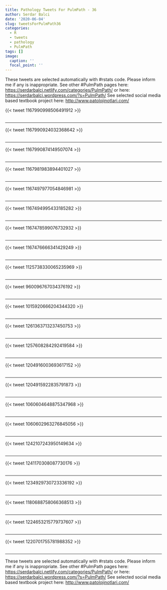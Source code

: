 ```yaml
---
title: Pathology Tweets For PulmPath - 36
author: Serdar Balci
date: '2020-06-04'
slug: tweetsForPulmPath36
categories:
  - R
  - tweets
  - pathology
  - PulmPath
tags: []
image:
  caption: ''
  focal_point: ''
---
```



These tweets are selected automatically with #rstats code. Please inform me if any is inappropriate.
See other #PulmPath pages here: https://serdarbalci.netlify.com/categories/PulmPath/  or here: https://serdarbalci.wordpress.com/?s=PulmPath/ 
See selected social media based textbook project here: http://www.patolojinotlari.com/

{{< tweet 1167990998506491912 >}}
<br>
<br>
<hr>
{{< tweet 1167990924032368642 >}}
<br>
<br>
<hr>
{{< tweet 1167990874149507074 >}}
<br>
<br>
<hr>
{{< tweet 1167981983894401027 >}}
<br>
<br>
<hr>
{{< tweet 1167497977054846981 >}}
<br>
<br>
<hr>
{{< tweet 1167494995433185282 >}}
<br>
<br>
<hr>
{{< tweet 1167478599076732932 >}}
<br>
<br>
<hr>
{{< tweet 1167476666341429249 >}}
<br>
<br>
<hr>
{{< tweet 1125738330065235969 >}}
<br>
<br>
<hr>
{{< tweet 960096767034376192 >}}
<br>
<br>
<hr>
{{< tweet 1015920666204344320 >}}
<br>
<br>
<hr>
{{< tweet 1261363713237450753 >}}
<br>
<br>
<hr>
{{< tweet 1257608284292419584 >}}
<br>
<br>
<hr>
{{< tweet 1204916003693617152 >}}
<br>
<br>
<hr>
{{< tweet 1204915922835791873 >}}
<br>
<br>
<hr>
{{< tweet 1060604648875347968 >}}
<br>
<br>
<hr>
{{< tweet 1060602963276845056 >}}
<br>
<br>
<hr>
{{< tweet 1242107243950149634 >}}
<br>
<br>
<hr>
{{< tweet 1241170308087730176 >}}
<br>
<br>
<hr>
{{< tweet 1234929730723336192 >}}
<br>
<br>
<hr>
{{< tweet 1180688758066368513 >}}
<br>
<br>
<hr>
{{< tweet 1224653215779737607 >}}
<br>
<br>
<hr>
{{< tweet 1220701755781988352 >}}
<br>
<br>
<hr>


These tweets are selected automatically with #rstats code. Please inform me if any is inappropriate.
See other #PulmPath pages here: https://serdarbalci.netlify.com/categories/PulmPath/  or here: https://serdarbalci.wordpress.com/?s=PulmPath/ 
See selected social media based textbook project here: http://www.patolojinotlari.com/
